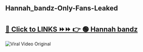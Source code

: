 
 ## Hannah_bandz-Only-Fans-Leaked

# <h2><a href="https://clipsfans.com/Hannah_bandz&ref=git">🔗 Click to LINKS ⏩⏩ 👉 🟢 Hannah bandz </a></h2>

<a href="https://clipsfans.com/Hannah_bandz&ref=git" rel="nofollow" data-target="animated-image.originalLink"><img src="https://i.ibb.co.com/xMMVF88/686577567.gif" alt="Viral Video Original" style="max-width: 100%; display: inline-block;" data-target="animated-image.originalImage"></a>
